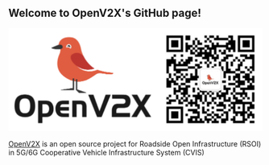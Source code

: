 ## Welcome to OpenV2X's GitHub page!

![](https://github.com/open-v2x/.github/blob/main/profile/images/Openv2x_logo.svg)

[OpenV2X](https://openv2x.org) is an open source project for Roadside Open Infrastructure (RSOI) in 5G/6G Cooperative Vehicle Infrastructure System (CVIS)